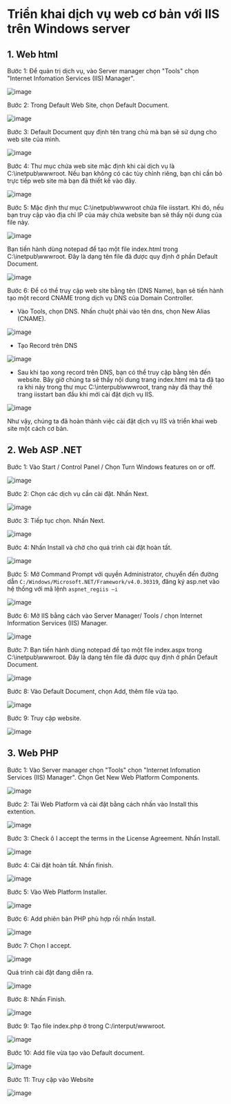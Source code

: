 # Triển khai dịch vụ web cơ bản với IIS trên Windows server

<a name="html"></a>
## 1. Web html
Bước 1: Để quản trị dịch vụ, vào Server manager chọn "Tools" chọn "Internet Infomation Services (IIS) Manager".

![image](https://user-images.githubusercontent.com/111716161/189846791-94d5833e-5ee9-40ff-9948-f605b72381fa.png)

Bước 2: Trong Default Web Site, chọn Default Document.

![image](https://user-images.githubusercontent.com/111716161/189831240-50051032-4618-4290-807d-a836d00cc485.png)

Bước 3: Default Document quy định tên trang chủ mà bạn sẽ sử dụng cho web site của mình.

![image](https://user-images.githubusercontent.com/111716161/189831654-2e4c5021-d072-4774-a037-029053feb1af.png)

Bước 4: Thư mục chứa web site mặc định khi cài dịch vụ là C:\inetpub\wwwroot. Nếu bạn không có các tùy chỉnh riêng, bạn chỉ cần bỏ trực tiếp web site mà bạn đã thiết kế vào đây.

![image](https://user-images.githubusercontent.com/111716161/189831974-b4de6a43-959c-44fd-a6d3-5a6a03af9e23.png)

Bước 5: Mặc định thư mục C:\inetpub\wwwroot chứa file iisstart. Khi đó, nếu bạn truy cập vào địa chỉ IP của máy chứa website bạn sẽ thấy nội dung của file này.

![image](https://user-images.githubusercontent.com/111716161/189832739-0c6d82e3-9043-4f0e-9898-2e033bfa4267.png)

Bạn tiến hành dùng notepad để tạo một file index.html trong C:\inetpub\wwwroot. Đây là dạng tên file đã được quy định ở phần Default Document.

![image](https://user-images.githubusercontent.com/111716161/189833525-250096f3-e369-4fe7-b577-741f74f2d694.png)

Bước 6: Để có thể truy cập web site bằng tên (DNS Name), bạn sẽ tiến hành tạo một record CNAME trong dịch vụ DNS của Domain Controller.

- Vào Tools, chọn DNS. Nhấn chuột phải vào tên dns, chọn New Alias (CNAME).

![image](https://user-images.githubusercontent.com/111716161/189847515-fc4b6815-e4c2-4287-b6d3-10837152d147.png)

- Tạo Record trên DNS

![image](https://user-images.githubusercontent.com/111716161/189848318-1cb625df-521e-4108-91ca-8584dcbbbf00.png)

- Sau khi tạo xong record trên DNS, bạn có thể truy cập bằng tên đến website. Bây giờ chúng ta sẽ thấy nội dung trang index.html mà ta đã tạo ra khi nảy trong thư mục C:\interpub\wwwroot, trang này đã thay thế trang iisstart ban đầu khi mới cài đặt dịch vụ IIS.

![image](https://user-images.githubusercontent.com/111716161/189848609-be964296-ca3b-4085-bd8f-dd55b1215b42.png)

Như vậy, chúng ta đã hoàn thành việc cài đặt dịch vụ IIS và triển khai web site một cách cơ bản.

## 2. Web ASP .NET

Bước 1: Vào Start / Control Panel / Chọn Turn Windows features on or off.

![image](https://user-images.githubusercontent.com/111716161/190044127-f8422e13-2d92-4aa4-9ac3-2dcefea40114.png)

Bước 2: Chọn các dịch vụ cần cài đặt. Nhấn Next.

![image](https://user-images.githubusercontent.com/111716161/190044322-770e2886-b96d-4f8e-8ee8-3fbafc1ed2d4.png)

Bước 3: Tiếp tục chọn. Nhấn Next.

![image](https://user-images.githubusercontent.com/111716161/190044490-d192f216-d8f2-4a94-9990-b9bca9c4e897.png)

Bước 4: Nhấn Install và chờ cho quá trình cài đặt hoàn tất.

![image](https://user-images.githubusercontent.com/111716161/190044549-4b087735-a5f5-4021-b4fb-f6ccb14cd414.png)

Bước 5: Mở Command Prompt với quyền Administrator, chuyển đến đường dẫn `C:/Windows/Microsoft.NET/Framework/v4.0.30319`, đăng ký asp.net vào hệ thống với mã lệnh `aspnet_regiis –i`

![image](https://user-images.githubusercontent.com/111716161/190047202-82abba21-6f25-4272-913f-0e2f93bb7038.png)

Bước 6: Mở IIS bằng cách vào Server Manager/ Tools / chọn Internet Information Services (IIS) Manager.

![image](https://user-images.githubusercontent.com/111716161/190047541-7a646adc-bae0-4300-9a3b-afd250944879.png)

Bước 7: Bạn tiến hành dùng notepad để tạo một file index.aspx trong C:\inetpub\wwwroot. Đây là dạng tên file đã được quy định ở phần Default Document.

![image](https://user-images.githubusercontent.com/111716161/190063102-319af005-8ada-42a2-81ad-ccd8736cf516.png)

Bước 8: Vào Default Document, chọn Add, thêm file vừa tạo. 

![image](https://user-images.githubusercontent.com/111716161/190063307-ab2b9b86-c3e4-4684-abdf-743a4b6d4205.png)

Bước 9: Truy cập website.

![image](https://user-images.githubusercontent.com/111716161/190062770-37b71b07-e6f7-4f47-bdc2-151c98dfcb2b.png)

## 3. Web PHP

Bước 1: Vào Server manager chọn "Tools" chọn "Internet Infomation Services (IIS) Manager". Chọn Get New Web Platform Components.

![image](https://user-images.githubusercontent.com/111716161/190083497-f649b200-09a3-46f7-90d5-32faffdfd78a.png)

Bước 2: Tải Web Platform và cài đặt bằng cách nhấn vào Install this extention.

![image](https://user-images.githubusercontent.com/111716161/190116240-b086acda-989f-4bbe-9f55-484cc0edcd3a.png)

Bước 3: Check ô I accept the terms in the License Agreement. Nhấn Install.

![image](https://user-images.githubusercontent.com/111716161/190116805-4b8866bb-4bfe-4a8d-be58-b222d7f38a4b.png)

Bước 4: Cài đặt hoàn tất. Nhấn finish.

![image](https://user-images.githubusercontent.com/111716161/190116932-ee96453d-0204-4574-bfc6-a0a842e17983.png)

Bước 5: Vào Web Platform Installer.

![image](https://user-images.githubusercontent.com/111716161/190117471-f16d1a35-0a93-46df-aa47-114ad585093a.png)

Bước 6: Add phiên bản PHP phù hợp rồi nhấn Install.

![image](https://user-images.githubusercontent.com/111716161/190118075-414eed3a-3b36-4e69-af38-87f4c865db42.png)

Bước 7: Chọn I accept.

![image](https://user-images.githubusercontent.com/111716161/190118185-59e818f7-4538-4fa3-a68e-87853897e115.png)

Quá trình cài đặt đang diễn ra.

![image](https://user-images.githubusercontent.com/111716161/190118455-b704a67c-b23c-4e8a-ab99-ad9ee75ce277.png)

Bước 8: Nhấn Finish.

![image](https://user-images.githubusercontent.com/111716161/190118721-e505156a-6f3c-4a21-bfcb-e5eeb976812b.png)

Bước 9: Tạo file index.php ở trong C:/interput/wwwroot.

![image](https://user-images.githubusercontent.com/111716161/190120638-922280b7-6ea6-44eb-9774-fe3dea57a5a7.png)

Bước 10: Add file vừa tạo vào Default document.

![image](https://user-images.githubusercontent.com/111716161/190120899-1012d641-9c0e-4cf6-a58e-5bcd36504f1e.png)

Bước 11: Truy cập vào Website

![image](https://user-images.githubusercontent.com/111716161/190121032-222cd6a4-217c-4788-a1ba-dc6efa696e83.png)

